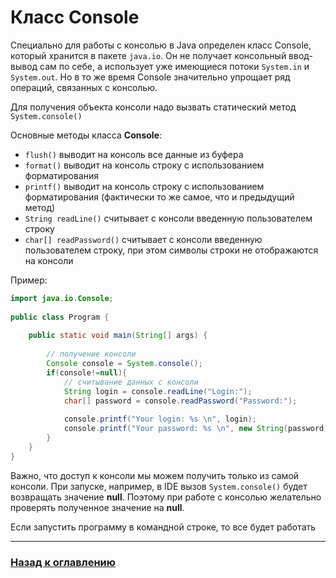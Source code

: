 # Класс Console

Специально для работы с консолью в Java определен класс Console, который хранится в пакете `java.io`.
Он не получает консольный ввод-вывод сам по себе, а использует уже имеющиеся потоки `System.in` и `System.out`.
Но в то же время Console значительно упрощает ряд операций, связанных с консолью.

Для получения объекта консоли надо вызвать статический метод `System.console()`

Основные методы класса **Console**:

-   `flush()` выводит на консоль все данные из буфера
-   `format()` выводит на консоль строку с использованием форматирования
-   `printf()` выводит на консоль строку с использованием форматирования (фактически то же самое, что и предыдущий метод)
-   `String readLine()` считывает с консоли введенную пользователем строку
-   `char[] readPassword()` считывает с консоли введенную пользователем строку, при этом символы строки не отображаются на консоли

Пример:

```java
import java.io.Console;
 
public class Program {
 
    public static void main(String[] args) {
         
        // получение консоли
        Console console = System.console();
        if(console!=null){
            // считывание данных с консоли
            String login = console.readLine("Login:");
            char[] password = console.readPassword("Password:");
             
            console.printf("Your login: %s \n", login);
            console.printf("Your password: %s \n", new String(password));
        }
    }
}
```

Важно, что доступ к консоли мы можем получить только из самой консоли.
При запуске, например, в IDE вызов `System.console()` будет возвращать значение **null**.
Поэтому при работе с консолью желательно проверять полученное значение на **null**.

Если запустить программу в командной строке, то все будет работать

---

### [Назад к оглавлению](./README.md)